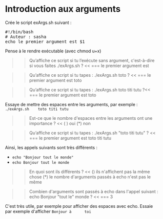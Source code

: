 # Introduction aux arguments

Crée le script exArgs.sh suivant :

<pre class="file" data-filename="exArgs.sh" data-target="replace">
#!/bin/bash
# Auteur : sasha
echo le premier argument est $1
</pre>

Pense à le rendre exécutable (avec chmod u+x)

>> Qu’affiche ce script si tu l’exécute sans argument, c'est-à-dire si vous faites ./exArgs.sh ? <<
=== le premier argument est

>> Qu’affiche ce script si tu tapes :  ./exArgs.sh toto ? <<
=== le premier argument est toto

>> Qu’affiche ce script si tu tapes : ./exArgs.sh toto titi tutu ?<<
=== le premier argument est toto

Essaye de mettre des espaces entre les arguments, par exemple : `./exArgs.sh    toto titi tutu`

>> Est-ce que le nombre d'espaces entre les arguments ont une importance ? <<
( ) oui
(*) non

>> Qu’affiche ce script si tu tapes : ./exArgs.sh "toto titi tutu" ? <<
=== le premier argument est toto titi tutu



Ainsi, les appels suivants sont très différents :

* `echo "Bonjour tout le monde"`
* `echo Bonjour tout le monde`

>> En quoi sont ils différents ? <<
() ils n'affichent pas la même chose
(*) le nombre d'arguments passés à echo n'est pas le même


>> Combien d'arguments sont passés à echo dans l'appel suivant : echo Bonjour "tout le" monde ? <<
=== 3

C'est très utile, par exemple pour afficher des espaces avec echo. Essaie par exemple d'afficher
`Bonjour à      toi`
